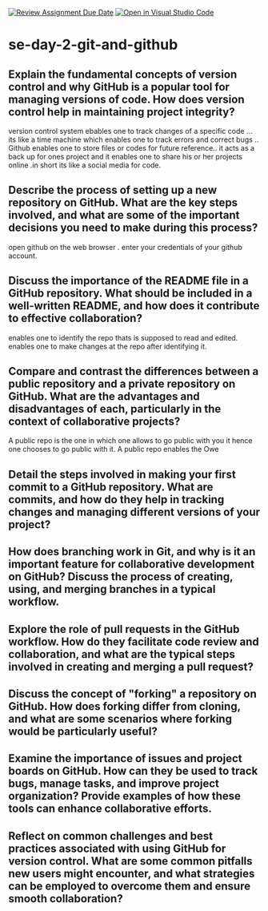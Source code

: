 [![Review Assignment Due Date](https://classroom.github.com/assets/deadline-readme-button-22041afd0340ce965d47ae6ef1cefeee28c7c493a6346c4f15d667ab976d596c.svg)](https://classroom.github.com/a/8wgCKhpZ)
[![Open in Visual Studio Code](https://classroom.github.com/assets/open-in-vscode-2e0aaae1b6195c2367325f4f02e2d04e9abb55f0b24a779b69b11b9e10269abc.svg)](https://classroom.github.com/online_ide?assignment_repo_id=18434313&assignment_repo_type=AssignmentRepo)
# se-day-2-git-and-github
## Explain the fundamental concepts of version control and why GitHub is a popular tool for managing versions of code. How does version control help in maintaining project integrity?
version control system ebables one to track changes of a specific code ... its like a time machine which enables one to track errors and correct bugs ..
Github enables one to store files or codes for future reference.. it acts as a back up for ones project and it enables one to share his or her projects online .in short its like a social media for code.

## Describe the process of setting up a new repository on GitHub. What are the key steps involved, and what are some of the important decisions you need to make during this process?
open github on the web browser .
enter your credentials of your github account.


## Discuss the importance of the README file in a GitHub repository. What should be included in a well-written README, and how does it contribute to effective collaboration?
enables one to identify the repo thats is supposed to read and edited.
enables one to make changes at the repo after identifying it.

## Compare and contrast the differences between a public repository and a private repository on GitHub. What are the advantages and disadvantages of each, particularly in the context of collaborative projects?
A public repo is the one in which one allows to go public with you it hence one chooses to go public with it.
A public repo enables the Owe

## Detail the steps involved in making your first commit to a GitHub repository. What are commits, and how do they help in tracking changes and managing different versions of your project?

## How does branching work in Git, and why is it an important feature for collaborative development on GitHub? Discuss the process of creating, using, and merging branches in a typical workflow.

## Explore the role of pull requests in the GitHub workflow. How do they facilitate code review and collaboration, and what are the typical steps involved in creating and merging a pull request?

## Discuss the concept of "forking" a repository on GitHub. How does forking differ from cloning, and what are some scenarios where forking would be particularly useful?

## Examine the importance of issues and project boards on GitHub. How can they be used to track bugs, manage tasks, and improve project organization? Provide examples of how these tools can enhance collaborative efforts.

## Reflect on common challenges and best practices associated with using GitHub for version control. What are some common pitfalls new users might encounter, and what strategies can be employed to overcome them and ensure smooth collaboration?
